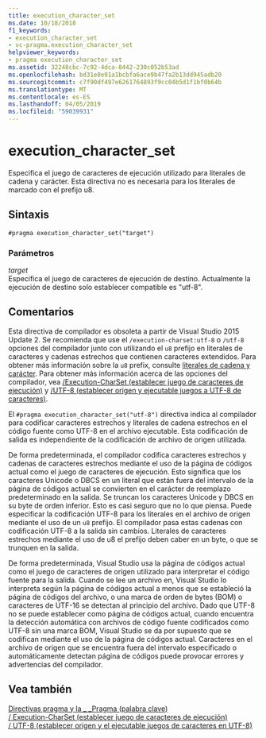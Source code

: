 ```yaml
---
title: execution_character_set
ms.date: 10/18/2018
f1_keywords:
- execution_character_set
- vc-pragma.execution_character_set
helpviewer_keywords:
- pragma execution_character_set
ms.assetid: 32248cbc-7c92-4dca-8442-230c052b53ad
ms.openlocfilehash: bd31e8e91a1bcbfa6ace9b47fa2b13dd945adb20
ms.sourcegitcommit: c7f90df497e6261764893f9cc04b5d1f1bf0b64b
ms.translationtype: MT
ms.contentlocale: es-ES
ms.lasthandoff: 04/05/2019
ms.locfileid: "59039931"
---
```

# <a name="executioncharacterset"></a>execution_character_set

Especifica el juego de caracteres de ejecución utilizado para literales de cadena y carácter. Esta directiva no es necesaria para los literales de marcado con el prefijo u8.

## <a name="syntax"></a>Sintaxis

```
#pragma execution_character_set("target")
```

### <a name="parameters"></a>Parámetros

*target*<br/>
Especifica el juego de caracteres de ejecución de destino. Actualmente la ejecución de destino solo establecer compatible es "utf-8".

## <a name="remarks"></a>Comentarios

Esta directiva de compilador es obsoleta a partir de Visual Studio 2015 Update 2. Se recomienda que use el `/execution-charset:utf-8` o `/utf-8` opciones del compilador junto con utilizando el `u8` prefijo en literales de caracteres y cadenas estrechos que contienen caracteres extendidos. Para obtener más información sobre la `u8` prefix, consulte [literales de cadena y carácter](../cpp/string-and-character-literals-cpp.md). Para obtener más información acerca de las opciones del compilador, vea [/Execution-CharSet (establecer juego de caracteres de ejecución)](../build/reference/execution-charset-set-execution-character-set.md) y [/UTF-8 (establecer origen y ejecutable juegos a UTF-8 de caracteres)](../build/reference/utf-8-set-source-and-executable-character-sets-to-utf-8.md).

El `#pragma execution_character_set("utf-8")` directiva indica al compilador para codificar caracteres estrechos y literales de cadena estrechos en el código fuente como UTF-8 en el archivo ejecutable. Esta codificación de salida es independiente de la codificación de archivo de origen utilizada.

De forma predeterminada, el compilador codifica caracteres estrechos y cadenas de caracteres estrechos mediante el uso de la página de códigos actual como el juego de caracteres de ejecución. Esto significa que los caracteres Unicode o DBCS en un literal que están fuera del intervalo de la página de códigos actual se convierten en el carácter de reemplazo predeterminado en la salida. Se truncan los caracteres Unicode y DBCS en su byte de orden inferior. Esto es casi seguro que no lo que piensa. Puede especificar la codificación UTF-8 para los literales en el archivo de origen mediante el uso de un `u8` prefijo. El compilador pasa estas cadenas con codificación UTF-8 a la salida sin cambios. Literales de caracteres estrechos mediante el uso de u8 el prefijo deben caber en un byte, o que se trunquen en la salida.

De forma predeterminada, Visual Studio usa la página de códigos actual como el juego de caracteres de origen utilizado para interpretar el código fuente para la salida. Cuando se lee un archivo en, Visual Studio lo interpreta según la página de códigos actual a menos que se estableció la página de códigos del archivo, o una marca de orden de bytes (BOM) o caracteres de UTF-16 se detectan al principio del archivo. Dado que UTF-8 no se puede establecer como página de códigos actual, cuando encuentra la detección automática con archivos de código fuente codificados como UTF-8 sin una marca BOM, Visual Studio se da por supuesto que se codifican mediante el uso de la página de códigos actual. Caracteres en el archivo de origen que se encuentra fuera del intervalo especificado o automáticamente detectan página de códigos puede provocar errores y advertencias del compilador.

## <a name="see-also"></a>Vea también

[Directivas pragma y la \_ \_Pragma (palabra clave)](../preprocessor/pragma-directives-and-the-pragma-keyword.md)<br/>
[/ Execution-CharSet (establecer juego de caracteres de ejecución)](../build/reference/execution-charset-set-execution-character-set.md)<br/>
[/ UTF-8 (establecer origen y el ejecutable juegos de caracteres en UTF-8)](../build/reference/utf-8-set-source-and-executable-character-sets-to-utf-8.md)